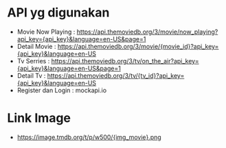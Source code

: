 # API yg digunakan

- Movie Now Playing : https://api.themoviedb.org/3/movie/now_playing?api_key={api_key}&language=en-US&page=1
- Detail Movie : https://api.themoviedb.org/3/movie/{movie_id}?api_key={api_key}&language=en-US
- Tv Serries : https://api.themoviedb.org/3/tv/on_the_air?api_key={api_key}&language=en-US&page=1
- Detail Tv : https://api.themoviedb.org/3/tv/{tv_id}?api_key={api_key}&language=en-US
- Register dan Login : mockapi.io

# Link Image

- https://image.tmdb.org/t/p/w500/{img_movie}.png
